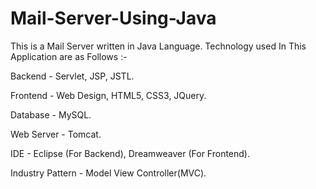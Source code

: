 # Mail-Server-Using-Java

This is a Mail Server written in Java Language. Technology used In This Application are as Follows :-

Backend - Servlet, JSP, JSTL.

Frontend - Web Design, HTML5, CSS3, JQuery.

Database - MySQL.

Web Server - Tomcat.

IDE - Eclipse (For Backend), Dreamweaver (For Frontend).

Industry Pattern - Model View Controller(MVC).































































































































